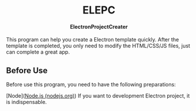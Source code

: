 <center><h1>ELEPC</h1></center>

<center> <h4>ElectronProjectCreater</h4></center>

This program can help you create a Electron template quickly. After the template is completed, you only need to modify the HTML/CSS/JS files, just can complete a great app.

## Before Use

Before use this program, you need to have the following preparations:

[Node]([Node.js (nodejs.org)](https://nodejs.org/en/)) If you want to development Electron project, it is indispensable.

